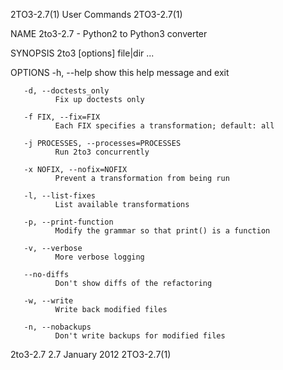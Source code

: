 2TO3-2.7(1)                     User Commands                     2TO3-2.7(1)

NAME
       2to3-2.7 - Python2 to Python3 converter

SYNOPSIS
       2to3 [options] file|dir ...

OPTIONS
       -h, --help
              show this help message and exit

       -d, --doctests_only
              Fix up doctests only

       -f FIX, --fix=FIX
              Each FIX specifies a transformation; default: all

       -j PROCESSES, --processes=PROCESSES
              Run 2to3 concurrently

       -x NOFIX, --nofix=NOFIX
              Prevent a transformation from being run

       -l, --list-fixes
              List available transformations

       -p, --print-function
              Modify the grammar so that print() is a function

       -v, --verbose
              More verbose logging

       --no-diffs
              Don't show diffs of the refactoring

       -w, --write
              Write back modified files

       -n, --nobackups
              Don't write backups for modified files

2to3-2.7 2.7                     January 2012                     2TO3-2.7(1)
